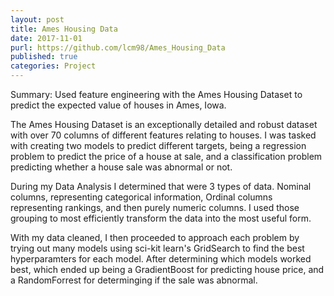 ```yaml
---
layout: post
title: Ames Housing Data
date: 2017-11-01
purl: https://github.com/lcm98/Ames_Housing_Data
published: true
categories: Project
---
```


Summary: Used feature engineering with the Ames Housing Dataset to predict the expected value of houses in Ames, Iowa.

The Ames Housing Dataset is an exceptionally detailed and robust dataset with over 70 columns of different features relating to houses. I was tasked with creating two models to predict different targets, being a regression problem to predict the price of a house at sale, and a classification problem predicting whether a house sale was abnormal or not.

During my Data Analysis I determined that were 3 types of data. Nominal columns, representing categorical information, Ordinal columns representing rankings, and then purely numeric columns. I used those grouping to most efficiently transform the data into the most useful form.

With my data cleaned, I then proceeded to approach each problem by trying out many models using sci-kit learn's GridSearch to find the best hyperparamters for each model. After determining which models worked best, which ended up being a GradientBoost for predicting house price, and a RandomForrest for determinging if the sale was abnormal.
